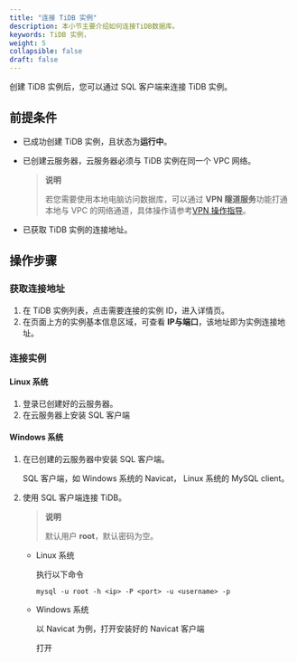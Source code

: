 ```yaml
---
title: "连接 TiDB 实例"
description: 本小节主要介绍如何连接TiDB数据库。 
keywords: TiDB 实例，
weight: 5
collapsible: false
draft: false
---
```


创建 TiDB 实例后，您可以通过 SQL 客户端来连接 TiDB 实例。

## 前提条件

- 已成功创建 TiDB 实例，且状态为**运行中**。

- 已创建云服务器，云服务器必须与 TiDB 实例在同一个 VPC 网络。

  > **说明**
  >
  > 若您需要使用本地电脑访问数据库，可以通过 **VPN 隧道服务**功能打通本地与 VPC 的网络通道，具体操作请参考[VPN 操作指导](/network/vpc/manual/vpn/)。

- 已获取 TiDB 实例的连接地址。

## 操作步骤

### 获取连接地址

1. 在 TiDB 实例列表，点击需要连接的实例 ID，进入详情页。
2. 在页面上方的实例基本信息区域，可查看 **IP与端口**，该地址即为实例连接地址。

### 连接实例

#### Linux 系统

1. 登录已创建好的云服务器。
2. 在云服务器上安装 SQL 客户端

#### Windows 系统

1. 在已创建的云服务器中安装 SQL 客户端。

   SQL 客户端，如 Windows 系统的 Navicat， Linux 系统的 MySQL client。

2. 使用 SQL 客户端连接 TiDB。

   >**说明**
   >
   >默认用户 **root**，默认密码为空。

   - Linux 系统

     执行以下命令

     ```
     mysql -u root -h <ip> -P <port> -u <username> -p 
     ```

   - Windows 系统

     以 Navicat 为例，打开安装好的 Navicat 客户端

     打开 





